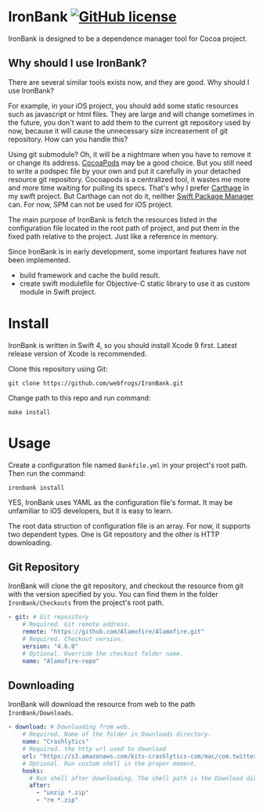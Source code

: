 # IronBank [![GitHub license](https://img.shields.io/badge/license-MIT-lightgrey.svg)](https://raw.githubusercontent.com/Carthage/Carthage/master/LICENSE.md)

IronBank is designed to be a dependence manager  tool for Cocoa project.

## Why should I use IronBank?

There are several similar tools exists now, and they are good. Why should I use IronBank?

For example, in your iOS project, you should add some static resources such as javascript or html files. They are large and will change sometimes in the future, you don't want to add them to the current git repository used by now, because it will cause the unnecessary size increasement of git repository. How can you handle this? 

Using git submodule? Oh, it will be a nightmare when you have to remove it or change its address. [CocoaPods](http://cocoapods.org/) may be a good choice. But you still need to write a podspec file by your own and put it carefully in your detached resource git repository. Cocoapods is a centralized tool, it wastes me more and more time waiting for pulling its specs. That's why I prefer [Carthage](https://github.com/Carthage/Carthage) in my swift project. But Carthage can not do it, neither [Swift Package Manager](https://github.com/apple/swift-package-manager) can. For now, SPM can not be used for iOS project.

The main purpose of IronBank is fetch the resources listed in the configuration file located in the root path of project, and put them in the fixed path relative to the project. Just like a reference in memory.

Since IronBank is in early development, some important features have not been implemented.

- build framework and cache the build result.
- create swift modulefile for Objective-C static library to use it as custom module in Swift project.


# Install

IronBank is written in Swift 4, so you should install Xcode 9 first. Latest release version of Xcode is recommended.

Clone this repository using Git:

```
git clone https://github.com/webfrogs/IronBank.git
```

Change path to this repo and run command:

```
make install
```

# Usage

Create a configuration file named `Bankfile.yml` in your project's root path. Then run the command:

```
ironbank install
```

YES, IronBank uses YAML as the configuration file's format. It may be unfamiliar to iOS developers, but it is easy to learn.

The root data struction of configuration file is an array. For now, it supports two dependent types. One is Git repository and the other is HTTP downloading.

## Git Repository

IronBank will clone the git repository, and checkout the resource from git with the version specified by you. You can find them in the folder `IronBank/Checkouts` from the project's root path.

``` yaml
- git: # Git repository
    # Required. Git remote address.
    remote: "https://github.com/Alamofire/Alamofire.git"
    # Required. Checkout version.
    version: "4.6.0"
    # Optional. Override the checkout folder name.
    name: "Alamofire-repo"
```

## Downloading 

IronBank will download the resource from web to the path `IronBank/Downloads`.

``` yaml
- download: # Downloading from web.
    # Required. Name of the folder in Downloads directory.
    name: "Crashlytics"
    # Required. the http url used to download 
    url: "https://s3.amazonaws.com/kits-crashlytics-com/mac/com.twitter.crashlytics.mac/3.9.3/com.twitter.crashlytics.mac-manual.zip"
    # Optional. Run custom shell in the proper moment.
    hooks:
      # Run shell after downloading. The shell path is the Download directory.
      after:
        - "unzip *.zip"
        - "rm *.zip"
```

